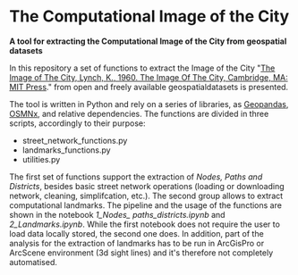 # The Computational Image of the City

**A tool for extracting the Computational Image of the City from geospatial datasets**

In this repository a set of functions to extract the Image of the City "[The Image of The City, Lynch, K., 1960. The Image Of The City, Cambridge, MA: MIT Press](https://mitpress.mit.edu/books/image-city)." from open and freely available geospatialdatasets is presented.

The tool is written in Python and rely on a series of libraries, as [Geopandas](http://geopandas.org), [OSMNx](https://osmnx.readthedocs.io/en/stable/), and relative dependencies.
The functions are divided in three scripts, accordingly to their purpose:
* street_network_functions.py
* landmarks_functions.py
* utilities.py 

The first set of functions support the extraction of *Nodes, Paths and Districts*, besides basic street network operations (loading or downloading network, cleaning, simplifcation, etc.). The second group allows to extract computational landmarks. The pipeline and the usage of the functions are shown in the notebook *1_Nodes_ paths_districts.ipynb* and *2_Landmarks.ipynb*.  While the first notebook does not require the user to load data locally stored, the second one does. In addition, part of the analysis for the extraction of landmarks has to be run in ArcGisPro or ArcScene environment (3d sight lines) and it's therefore not completely automatised. 

